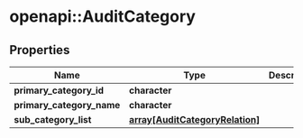 # openapi::AuditCategory


## Properties
Name | Type | Description | Notes
------------ | ------------- | ------------- | -------------
**primary_category_id** | **character** |  | [optional] 
**primary_category_name** | **character** |  | [optional] 
**sub_category_list** | [**array[AuditCategoryRelation]**](AuditCategoryRelation.md) |  | [optional] 


